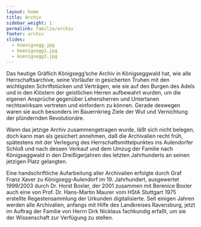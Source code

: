 ```yaml
---
layout: home
title: Archiv
sidebar_weight: 1
permalink: familie/archiv
footer: archiv
slides:
  - koenigsegg.jpg
  - koenigsegg1.jpg
  - koenigsegg3.jpg
---
```


Das heutige Gräflich Königsegg’sche Archiv in Königseggwald hat, wie alle Herrschaftsarchive, seine Vorläufer in gesicherten Truhen mit den wichtigsten Schriftstücken und Verträgen, wie sie auf den Burgen des Adels und in den Klöstern der geistlichen Herren aufbewahrt wurden, um die eigenen Ansprüche gegenüber Lehensherren und Untertanen rechtswirksam vertreten und einfordern zu können. Gerade deswegen waren sie auch besonders im Bauernkrieg Ziele der Wut und Vernichtung der plündernden Revolutionäre.

Wann das jetzige Archiv zusammengetragen wurde, läßt sich nicht belegen, doch kann man als gesichert annehmen, daß die Archivalien recht früh, spätestens mit der Verlegung des Herrschaftsmittelpunktes ins Aulendorfer Schloß und nach dessen Verkauf und dem Umzug der Familie nach Königseggwald in den Dreißigerjahren des letzten Jahrhunderts an seinen jetzigen Platz gelangten.

Eine handschriftliche Aufarbeitung aller Archivalien erfolgte durch Graf Franz Xaver zu Königsegg-Aulendorf im 19. Jahrhundert, ausgewertet 1999/2003 durch Dr. Horst Boxler, der 2001 zusammen mit Berenice Boxler auch eine von Prof. Dr. Hans-Martin Maurer vom HStA Stuttgart 1975 erstellte Regestensammlung der Urkunden digitalisierte. Seit einigen Jahren werden alle Archivalien, anfangs mit Hilfe des Landkreises Ravensburg, jetzt im Auftrag der Familie von Herrn Dirk Nicklaus fachkundig erfaßt, um sie der Wissenschaft zur Verfügung zu stellen.